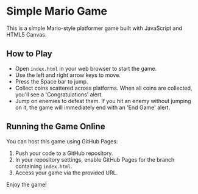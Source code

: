 # Simple Mario Game

This is a simple Mario-style platformer game built with JavaScript and HTML5 Canvas.

## How to Play

- Open `index.html` in your web browser to start the game.
- Use the left and right arrow keys to move.
- Press the Space bar to jump.
- Collect coins scattered across platforms. When all coins are collected, you'll see a 'Congratulations' alert.
- Jump on enemies to defeat them. If you hit an enemy without jumping on it, the game will immediately end with an 'End Game' alert.

## Running the Game Online

You can host this game using GitHub Pages:
1. Push your code to a GitHub repository.
2. In your repository settings, enable GitHub Pages for the branch containing `index.html`.
3. Access your game via the provided URL.

Enjoy the game!